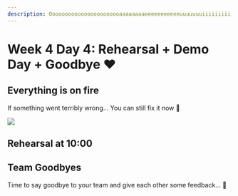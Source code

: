```yaml
---
description: Ooooooooooooooooooooooaaaaaaaaeeeeeeeeeeeuuuuuuuiiiiiiiii
---
```


# Week 4 Day 4: Rehearsal + Demo Day + Goodbye ❤️

## Everything is on fire <a href="#09-00-team-only-everything-is-on-fire" id="09-00-team-only-everything-is-on-fire"></a>

If something went terribly wrong... You can still fix it now 😬

![](https://gblobscdn.gitbook.com/assets%2F-LckflnxdoFGRNgQmj50%2F-MDB4oZpt3KfClYBh7DI%2F-MDB4rpoXJ\_KuYkdEyKv%2Felmo.gif?alt=media\&token=bef6e877-8e6c-47b1-b56c-467aca3e1ae7)

## Rehearsal at 10:00



## Team Goodbyes

Time to say goodbye to your team and give each other some feedback... 🥰
